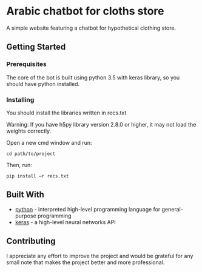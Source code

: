 # Arabic chatbot for cloths store

A simple website featuring a chatbot for hypothetical clothing store.

## Getting Started

### Prerequisites

The core of the bot is built using python 3.5 with keras library, so you should have python installed.

### Installing

You should install the libraries written in recs.txt

Warning: If you have h5py library version 2.8.0 or higher, it may not load the weights correctly.

Open a new cmd window and run:

```
cd path/to/project
```

Then, run:

```
pip install –r recs.txt
```

## Built With

* [python]( https://www.python.org/) - interpreted high-level programming language for general-purpose programming
* [keras]( https://keras.io/) - a high-level neural networks API

## Contributing

I appreciate any effort to improve the project and would be grateful for any small note that makes the project better and more professional.
